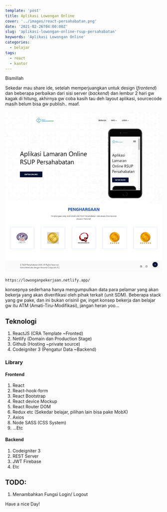 ```yaml
---
template: 'post'
title: Aplikasi Lowongan Online
cover: '../images/react-persahabatan.png'
date: '2021-02-26T04:00:00Z'
slug: 'aplikasi-lowongan-online-rsup-persahabatan'
keywords: 'Aplikasi Lowongan Online'
categories:
  - belajar
tags:
  - react
  - kantor
---
```


Bismillah

Sekedar mau share ide, setelah memperjuangkan untuk design (*frontend*) dan beberapa perbaikan dari sisi server (*backend*) dan lembur 2 hari gw kagak di hitung, akhirnya gw coba kasih tau deh layout aplikasi, sourcecode masih belum bisa gw publish.. maaf.

![Lowongan Pekerjaan](../images/lowonganpekerjaan.png)

`https://lowonganpekerjaan.netlify.app/`

konsepnya sederhana hanya mengumpulkan data para pelamar yang akan bekerja yang akan diverifikasi oleh pihak terkait (unit SDM). Beberapa stack yang gw pake, dan ini bukan orisinil gw, inget konsep bekerja dan belajar gw itu ATM (Amati-Tiru-Modifikasi), jangan heran yoo...

## Teknologi

1. ReactJS (CRA Template ~Fronted)
2. Netlify (Domain dan Production Stage)
3. Github (Hosting ~private source)
4. Codeigniter 3 (Pengatur Data ~Backend)

### Library
#### Frontend

1. React
2. React-hook-form
3. React Bootstrap
4. React device Mockup
5. React Router DOM
6. Redux etc (Sekedar belajar, pilihan lain bisa pake MobX)
7. Axios
8. Node SASS (CSS System)
9. ...Etc

#### Backend 

1. Codeigniter 3
2. REST Server
3. JWT Firebase
4. Etc

## TODO:

1. Menambahkan Fungsi Login/ Logout

Have a nice Day!
